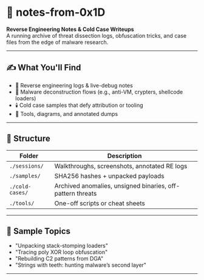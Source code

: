 # 🧾 notes-from-0x1D

**Reverse Engineering Notes & Cold Case Writeups**  
A running archive of threat dissection logs, obfuscation tricks, and case files from the edge of malware research.

---

## ✍️ What You'll Find

- 🧠 Reverse engineering logs & live-debug notes  
- 🧬 Malware deconstruction flows (e.g., anti-VM, crypters, shellcode loaders)  
- 🕯️ Cold case samples that defy attribution or tooling  
- 🧰 Tools, diagrams, and annotated dumps

---

## 📁 Structure

| Folder             | Description                                                |
|--------------------|------------------------------------------------------------|
| `./sessions/`      | Walkthroughs, screenshots, annotated RE logs               |
| `./samples/`       | SHA256 hashes + unpacked payloads                          |
| `./cold-cases/`    | Archived anomalies, unsigned binaries, off-pattern threats |
| `./tools/`         | One-off scripts or cheat sheets                            |

---

## 📌 Sample Topics

- "Unpacking stack-stomping loaders"
- "Tracing poly XOR loop obfuscation"
- "Rebuilding C2 patterns from DGA"
- "Strings with teeth: hunting malware’s second layer"

---
